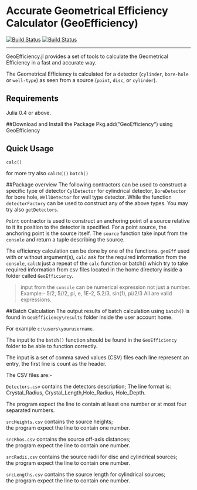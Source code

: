 # Accurate Geometrical Efficiency Calculator (GeoEfficiency)

[![Build Status](https://travis-ci.org/DrKrar/GeoEfficiency.jl.svg)](https://travis-ci.org/DrKrar/GeoEfficiency.jl)  [![Build Status](https://ci.appveyor.com/api/projects/status/gnd6dqbdaxcx1c23/branch/master?svg=true)](https://ci.appveyor.com/project/DrKrar/GeoEfficiency.jl/branch/master)

---


GeoEfficiency.jl provides a set of tools to calculate the Geometrical Efficiency in a fast and accurate way. 

The Geometrical Efficiency is calculated for a detector (`cylinder`, `bore-hole` or `well-type`) as seen from a source (`point`, `disc`, or `cylinder`).


## Requirements
Julia 0.4 or above.

##Download and Install the Package
	Pkg.add("GeoEfficiency")
	using GeoEfficiency
	
## Quick Usage
	calc()
	
for more try also `calcN(()` `batch()`
	
##Package overview
The following contractors can be used to construct a specific type of detector 
`CylDetector` for cylindrical detector, 
`BoreDetector` for bore hole, 
`WellDetector` for well type detector.
While the function `detectorFactory` can be used to construct any of the above types. You may try also `getDetectors`.


`Point` contractor is used to construct an anchoring point of a source relative to it its position to the detector is specified.
For a point source, the anchoring point is the source itself. The `source` function take input from the `console` and return a tuple describing the source.


 The efficiency calculation can be done by one of the functions. `geoEff` used with or without argument(s), `calc` ask for the required information from the `console`, `calcN` just a repeat of the `calc` function or batch() which try to take required information from csv files located in the home directory inside a folder called `GeoEfficiency`.
 
 > input from the `console` can be numerical expression not just a number.
 >Example:-
 > 5/2, 5//2, pi, e, 1E-2, 5.2/3, sin(1), pi/2/3
 > All are valid expressions.
	
##Batch Calculation
The output results of batch calculation using `batch()` is found in `GeoEfficiency\results` folder inside the user account home.

For example	`c:\users\yourusername`.

The input to the `batch()` function should be found in the `GeoEfficiency` folder to be able to function correctly.

The input is a set of comma saved values (CSV) files each line represent an entry, the first line is count as the header.

The CSV files are:-

`Detectors.csv` contains the detectors description; 
The line format is: Crystal_Radius, Crystal_Length,Hole_Radius, Hole_Depth.

The program expect the line to contain at least one number or at most four separated numbers.
	
`srcHeights.csv` contains the source heights; 	
the program expect the line to contain one number.
	
`srcRhos.csv` contains the source off-axis distances; 	 				
the program expect the line to contain one number.	

`srcRadii.csv` contains the source radii for disc and cylindrical sources; 			
the program expect the line to contain one number.	
	
	
`srcLengths.csv` contains the source length for cylindrical sources; 	
the program expect the line to contain one number.
